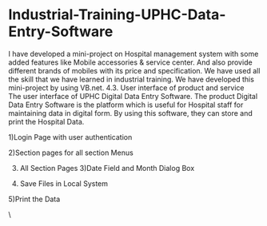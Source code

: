 # Industrial-Training-UPHC-Data-Entry-Software
I have developed a mini-project on Hospital management system with some added features like Mobile accessories &amp; service center. And also provide different brands of mobiles with its price and specification. We have used all the skill that we have learned in industrial training. We have developed this mini-project by using VB.net. 
4.3. User interface of product and service	
The user interface of UPHC Digital Data Entry Software.
 The product Digital Data Entry Software is the platform which is useful for Hospital staff for maintaining data in digital form. By using this software, they can store and print the Hospital Data.

1)Login Page with user authentication









2)Section pages for all section Menus

3) All Section Pages
3)Date Field and Month Dialog Box

4) Save Files in Local System

5)Print the Data

\
